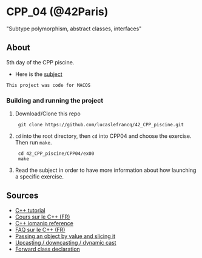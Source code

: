 # CPP_04 (@42Paris)

"Subtype polymorphism, abstract classes, interfaces"

## About

5th day of the CPP piscine.

- Here is the [subject][1]

`This project was code for MACOS`

### Building and running the project

1. Download/Clone this repo

        git clone https://github.com/lucaslefrancq/42_CPP_piscine.git

2. `cd` into the root directory, then `cd` into CPP04 and choose the exercise. Then run `make`.

        cd 42_CPP_piscine/CPP04/ex00
        make

3.  Read the subject in order to have more information about how launching a specific exercise.
    
## Sources

- [C++ tutorial][2]
- [Cours sur le C++ (FR)][3]
- [C++ iomanip reference][4]
- [FAQ sur le C++ (FR)][5]
- [Passing an object by value and slicing it][6]
- [Upcasting / downcasting / dynamic cast][7]
- [Forward class declaration][8]

[1]: https://github.com/lucaslefrancq/42_CPP_piscine/blob/main/CPP04/cpp04.en.subject.pdf
[2]: http://www.cplusplus.com/files/tutorial.pdf
[3]: https://openclassrooms.com/fr/courses/1894236-programmez-avec-le-langage-c/1894377-quest-ce-que-le-c
[4]: http://www.cplusplus.com/reference/iomanip/
[5]: https://cpp.developpez.com/faq/cpp/
[6]: https://www.bogotobogo.com/cplusplus/slicing.php
[7]: https://www.bogotobogo.com/cplusplus/upcasting_downcasting.php#:~:text=A%20Child%20object%20is%20a,do%20to%20a%20Child%20object.
[8]: https://stackoverflow.com/questions/32398707/using-a-header-file-in-one-code-file-and-then-vice-versa/32398835